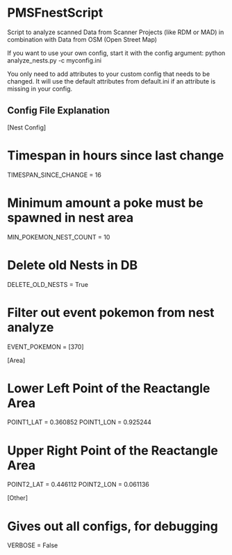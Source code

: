 # PMSFnestScript
Script to analyze scanned Data from Scanner Projects (like RDM or MAD) in combination with Data from OSM (Open Street Map)

If you want to use your own config, start it with the config argument:
python analyze_nests.py -c myconfig.ini

You only need to add attributes to your custom config that needs to be changed.
It will use the default attributes from default.ini if an attribute is missing in your config.

Config File Explanation
-----------------------
[Nest Config]
# Timespan in hours since last change
TIMESPAN_SINCE_CHANGE = 16
# Minimum amount a poke must be spawned in nest area
MIN_POKEMON_NEST_COUNT = 10
# Delete old Nests in DB
DELETE_OLD_NESTS = True
# Filter out event pokemon from nest analyze
EVENT_POKEMON = [370]

[Area]
# Lower Left Point of the Reactangle Area
POINT1_LAT = 0.360852
POINT1_LON = 0.925244
# Upper Right Point of the Reactangle Area
POINT2_LAT = 0.446112
POINT2_LON = 0.061136

[Other]
# Gives out all configs, for debugging
VERBOSE = False
